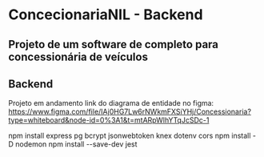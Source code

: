 # ConcecionariaNIL - Backend
## Projeto de um software de completo para concessionária de veículos
## Backend

Projeto em andamento
link do diagrama de entidade no figma:
https://www.figma.com/file/IAj0HG7Lw6rNWkmFXSiYHj/Concessionaria?type=whiteboard&node-id=0%3A1&t=mtARpWlhYTqJcSDc-1

npm install express pg bcrypt jsonwebtoken knex dotenv cors
npm install -D nodemon
npm install --save-dev jest
